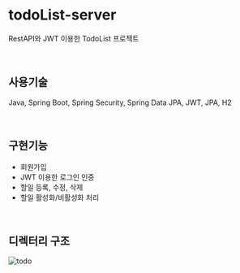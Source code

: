 # todoList-server
RestAPI와 JWT 이용한 TodoList 프로젝트

<br>

## 사용기술
Java, Spring Boot, Spring Security, Spring Data JPA, JWT, JPA, H2

<br>

## 구현기능
- 회원가입
- JWT 이용한 로그인 인증
- 할일 등록, 수정, 삭제 
- 할일 활성화/비활성화 처리

<br>

## 디렉터리 구조
![todo](https://user-images.githubusercontent.com/44972292/179391062-8a60b284-300a-4025-bcc5-ea2536e87b20.png)
